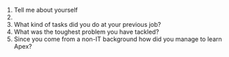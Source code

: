 1. Tell me about yourself
1. 
1. What kind of tasks did you do at your previous job?
1. What was the toughest problem you have tackled?
1. Since you come from a non-IT background how did you manage to learn Apex?

